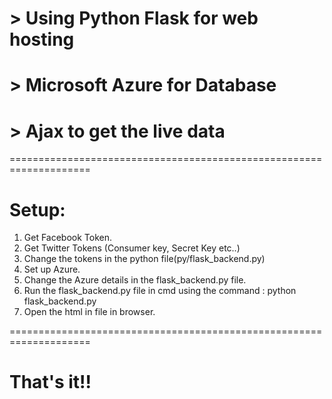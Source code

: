 # > Using Python Flask for web hosting

# > Microsoft Azure for Database

# > Ajax to get the live data
====================================================================
# Setup:

1. Get Facebook Token.
2. Get Twitter Tokens (Consumer key, Secret Key etc..)
3. Change the tokens in the python file(py/flask_backend.py)
4. Set up Azure.
5. Change the Azure details in the flask_backend.py file.
6. Run the flask_backend.py file in cmd using the command : python flask_backend.py
7. Open the html in file in browser.

====================================================================

# That's it!!
